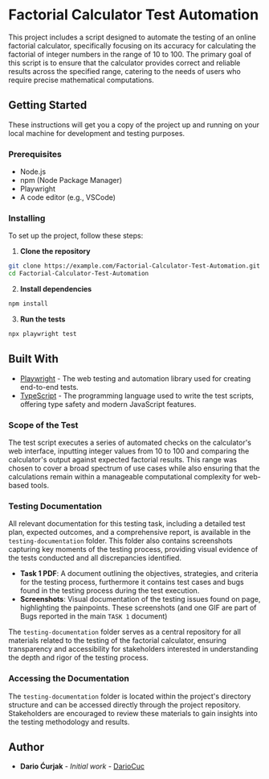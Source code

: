 # Factorial Calculator Test Automation

This project includes a script designed to automate the testing of an online factorial calculator, specifically focusing on its accuracy for calculating the factorial of integer numbers in the range of 10 to 100. The primary goal of this script is to ensure that the calculator provides correct and reliable results across the specified range, catering to the needs of users who require precise mathematical computations.

## Getting Started

These instructions will get you a copy of the project up and running on your local machine for development and testing purposes.

### Prerequisites

- Node.js
- npm (Node Package Manager)
- Playwright
- A code editor (e.g., VSCode)

### Installing

To set up the project, follow these steps:

1. **Clone the repository**

```bash
git clone https://example.com/Factorial-Calculator-Test-Automation.git
cd Factorial-Calculator-Test-Automation
```

2. **Install dependencies**

```bash
npm install
```

3. **Run the tests**

```bash
npx playwright test

```

## Built With

- [Playwright](https://playwright.dev/) - The web testing and automation library used for creating end-to-end tests.
- [TypeScript](https://www.typescriptlang.org/) - The programming language used to write the test scripts, offering type safety and modern JavaScript features.

### Scope of the Test

The test script executes a series of automated checks on the calculator's web interface, inputting integer values from 10 to 100 and comparing the calculator's output against expected factorial results. This range was chosen to cover a broad spectrum of use cases while also ensuring that the calculations remain within a manageable computational complexity for web-based tools.

### Testing Documentation

All relevant documentation for this testing task, including a detailed test plan, expected outcomes, and a comprehensive report, is available in the `testing-documentation` folder. This folder also contains screenshots capturing key moments of the testing process, providing visual evidence of the tests conducted and all discrepancies identified.

- **Task 1 PDF**: A document outlining the objectives, strategies, and criteria for the testing process, furthermore it contains test cases and bugs found in the testing process during the test execution.
- **Screenshots**: Visual documentation of the testing issues found on page, highlighting the painpoints. These screenshots (and one GIF are part of Bugs reported in the main `TASK 1` document)

The `testing-documentation` folder serves as a central repository for all materials related to the testing of the factorial calculator, ensuring transparency and accessibility for stakeholders interested in understanding the depth and rigor of the testing process.

### Accessing the Documentation

The `testing-documentation` folder is located within the project's directory structure and can be accessed directly through the project repository. Stakeholders are encouraged to review these materials to gain insights into the testing methodology and results.

## Author

- **Dario Ćurjak** - *Initial work* - [DarioCuc](https://github.com/darioCuc)
